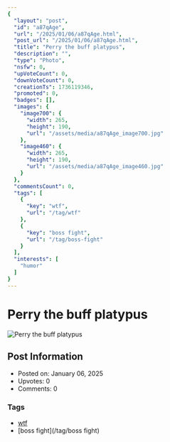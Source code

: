 ```yaml
---
{
  "layout": "post",
  "id": "a87qAge",
  "url": "/2025/01/06/a87qAge.html",
  "post_url": "/2025/01/06/a87qAge.html",
  "title": "Perry the buff platypus",
  "description": "",
  "type": "Photo",
  "nsfw": 0,
  "upVoteCount": 0,
  "downVoteCount": 0,
  "creationTs": 1736119346,
  "promoted": 0,
  "badges": [],
  "images": {
    "image700": {
      "width": 265,
      "height": 190,
      "url": "/assets/media/a87qAge_image700.jpg"
    },
    "image460": {
      "width": 265,
      "height": 190,
      "url": "/assets/media/a87qAge_image460.jpg"
    }
  },
  "commentsCount": 0,
  "tags": [
    {
      "key": "wtf",
      "url": "/tag/wtf"
    },
    {
      "key": "boss fight",
      "url": "/tag/boss-fight"
    }
  ],
  "interests": [
    "humor"
  ]
}
---
```


# Perry the buff platypus

![Perry the buff platypus](/assets/media/a87qAge_image700.jpg)

## Post Information

- Posted on: January 06, 2025
- Upvotes: 0
- Comments: 0

### Tags

- [wtf](/tag/wtf)
- [boss fight](/tag/boss fight)
